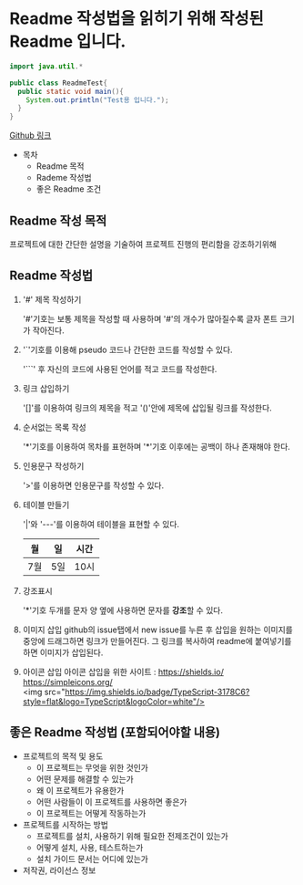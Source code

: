 # Readme 작성법을 읽히기 위해 작성된 Readme 입니다.

```JAVA
import java.util.*

public class ReadmeTest{
  public static void main(){
    System.out.println("Test용 입니다.");
  }
}
```

[Github 링크](https://github.com/)


* 목차
  * Readme 목적
  * Rademe 작성법
  * 좋은 Readme 조건

## Readme 작성 목적

프로젝트에 대한 간단한 설명을 기술하여 프로젝트 진행의 편리함을 강조하기위해

## Readme 작성법

1. '#' 제목 작성하기

    '#'기호는 보통 제목을 작성할 때 사용하며 '#'의 개수가 많아질수록 글자 폰트 크기가 작아진다.

2. '`'기호를 이용해 pseudo 코드나 간단한 코드를 작성할 수 있다.

    '```' 후 자신의 코드에 사용된 언어를 적고 코드를 작성한다.

3. 링크 삽입하기

    '[]'를 이용하여 링크의 제목을 적고 '()'안에 제목에 삽입될 링크를 작성한다.

4. 순서없는 목록 작성

    '\*'기호를 이용하여 목차를 표현하며 '\*'기호 이후에는 공백이 하나 존재해야 한다.

5. 인용문구 작성하기

    '>'를 이용하면 인용문구를 작성할 수 있다.

6. 테이블 만들기

    '|'와 '---'를 이용하여 테이블을 표현할 수 있다.
    
    월 | 일 | 시간
    ---|---|---|
    7월|5일|10시
    

7. 강조표시

    '\*'기호 두개를 문자 양 옆에 사용하면 문자를 **강조**할 수 있다.
    
8. 이미지 삽입
    github의 issue탭에서 new issue를 누른 후 삽입을 원하는 이미지를 중앙에 드래그하면 링크가 만들어진다. 그 링크를 복사하여 readme에 붙여넣기를 하면 이미지가 삽입된다.
9. 아이콘 삽입
    아이콘 삽입을 위한 사이트 : https://shields.io/   https://simpleicons.org/
   <img src="https://img.shields.io/badge/TypeScript-3178C6?style=flat&logo=TypeScript&logoColor=white"/>





## 좋은 Readme 작성법 (포함되어야할 내용)
* 프로젝트의 목적 및 용도
  * 이 프로젝트는 무엇을 위한 것인가
  * 어떤 문제를 해결할 수 있는가
  * 왜 이 프로젝트가 유용한가
  * 어떤 사람들이 이 프로젝트를 사용하면 좋은가
  * 이 프로젝트는 어떻게 작동하는가
* 프로젝트를 시작하는 방법
  * 프로젝트를 설치, 사용하기 위해 필요한 전제조건이 있는가
  * 어떻게 설치, 사용, 테스트하는가
  * 설치 가이드 문서는 어디에 있는가
* 저작권, 라이선스 정보

